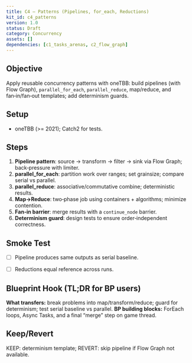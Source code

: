 ```yaml
---
title: C4 — Patterns (Pipelines, for_each, Reductions)
kit_id: c4_patterns
version: 1.0
status: Draft
category: Concurrency
assets: []
dependencies: [c1_tasks_arenas, c2_flow_graph]
---
```



## Objective
Apply reusable concurrency patterns with oneTBB: build pipelines (with Flow Graph), `parallel_for_each`, `parallel_reduce`, map/reduce, and fan‑in/fan‑out templates; add determinism guards.


## Setup
- oneTBB (>= 2021); Catch2 for tests.


## Steps
1) **Pipeline pattern**: source → transform → filter → sink via Flow Graph; back‑pressure with limiter.
2) **parallel_for_each**: partition work over ranges; set grainsize; compare serial vs parallel.
3) **parallel_reduce**: associative/commutative combine; deterministic results.
4) **Map→Reduce**: two‑phase job using containers + algorithms; minimize contention.
5) **Fan‑in barrier**: merge results with a `continue_node` barrier.
6) **Determinism guard**: design tests to ensure order‑independent correctness.


## Smoke Test
- [ ] Pipeline produces same outputs as serial baseline.
- [ ] Reductions equal reference across runs.


## Blueprint Hook (TL;DR for BP users)
**What transfers:** break problems into map/transform/reduce; guard for determinism; test serial baseline vs parallel.
**BP building blocks:** ForEach loops, Async Tasks, and a final “merge” step on game thread.


## Keep/Revert
KEEP: determinism template; REVERT: skip pipeline if Flow Graph not available.